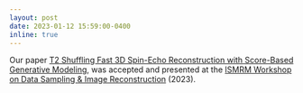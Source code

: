 ```yaml
---
layout: post
date: 2023-01-12 15:59:00-0400
inline: true
---
```


Our paper [T2 Shuffling Fast 3D Spin-Echo Reconstruction with Score-Based Generative Modeling](https://asad-aali.github.io/assets/html/ismrm23/t2-score-workshop), was accepted and presented at the [ISMRM Workshop on Data Sampling & Image Reconstruction](https://www.ismrm.org/workshops/2023/Data/posters.htm) (2023).
